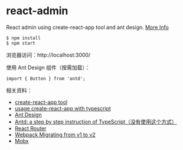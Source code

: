 # react-admin
React admin using create-react-app tool and ant design. [More Info](https://ant.design/docs/react/use-with-create-react-app-cn)

```
$ npm install
$ npm start
```

浏览器访问：http://localhost:3000/ 

使用 Ant Design 组件（按需加载）：

```
import { Button } from 'antd';
```

相关资料：
- [create-react-app tool](https://github.com/facebookincubator/create-react-app/)
- [usage create-react-app with typescript](https://github.com/maxmalov/create-react-app-typescript-example)
- [Ant Design](https://ant.design/index-cn)
- [Antd: a step by step instruction of TypeScript（没有使用这个方式）](https://github.com/ant-design/ant-design/issues/5426)
- [React Router](https://github.com/ReactTraining/react-router)
- [Webpack Migrating from v1 to v2](https://webpack.js.org/guides/migrating/)
- [Mobx](https://github.com/mobxjs/mobx)
